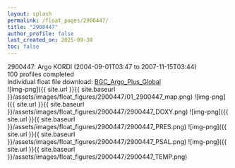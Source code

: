 ```yaml
---
layout: splash
permalink: /float_pages/2900447/
title: "2900447"
author_profile: false
last_created_on: 2025-09-30
toc: false
---
```

 
2900447: Argo KORDI (2004-09-01T03:47 to 2007-11-15T03:44)\
100 profiles completed\
Individual float file download: [BGC_Argo_Plus_Global](https://ftp.soest.hawaii.edu/bgc_argo_plus/Individual_Floats/outliers_removed/2900447_Sprof_processed.nc)\
![img-png]({{ site.url }}{{ site.baseurl }}/assets/images/float_figures/2900447/01_2900447_map.png)
![img-png]({{ site.url }}{{ site.baseurl }}/assets/images/float_figures/2900447/2900447_DOXY.png)
![img-png]({{ site.url }}{{ site.baseurl }}/assets/images/float_figures/2900447/2900447_PRES.png)
![img-png]({{ site.url }}{{ site.baseurl }}/assets/images/float_figures/2900447/2900447_PSAL.png)
![img-png]({{ site.url }}{{ site.baseurl }}/assets/images/float_figures/2900447/2900447_TEMP.png)
